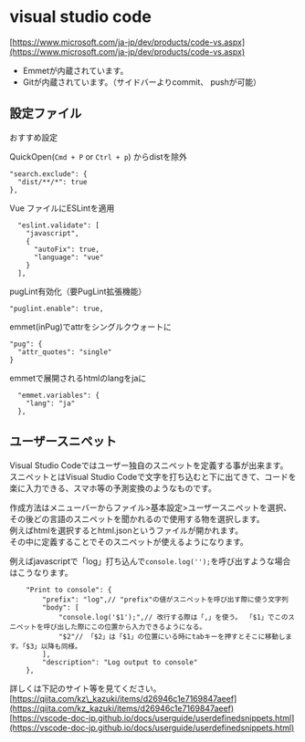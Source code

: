 # visual studio code

[https://www.microsoft.com/ja-jp/dev/products/code-vs.aspx](https://www.microsoft.com/ja-jp/dev/products/code-vs.aspx)

* Emmetが内蔵されています。
* Gitが内蔵されています。（サイドバーよりcommit、 pushが可能）

## 設定ファイル

おすすめ設定

QuickOpen\(`Cmd + P` or `Ctrl + p`\) からdistを除外

```text
"search.exclude": {
  "dist/**/*": true
},
```

Vue ファイルにESLintを適用

```text
  "eslint.validate": [
    "javascript",
    {
      "autoFix": true,
      "language": "vue"
    }
  ],
```

pugLint有効化（要PugLint拡張機能）

```text
"puglint.enable": true,
```

emmet\(inPug\)でattrをシングルクウォートに

```text
"pug": {
  "attr_quotes": "single"
}
```

emmetで展開されるhtmlのlangをjaに

```text
  "emmet.variables": {
    "lang": "ja"
  },
```

## ユーザースニペット

Visual Studio Codeではユーザー独自のスニペットを定義する事が出来ます。  
スニペットとはVisual Studio Codeで文字を打ち込むと下に出てきて、コードを楽に入力できる、スマホ等の予測変換のようなものです。

作成方法はメニューバーからファイル&gt;基本設定&gt;ユーザースニペットを選択、その後どの言語のスニペットを聞かれるので使用する物を選択します。  
例えばhtmlを選択するとhtml.jsonというファイルが開かれます。  
その中に定義することでそのスニペットが使えるようになります。

例えばjavascriptで「log」打ち込んで`console.log('');`を呼び出すような場合はこうなります。

```text
    "Print to console": {
        "prefix": "log",// "prefix"の値がスニペットを呼び出す際に使う文字列
        "body": [
            "console.log('$1');",// 改行する際は「,」を使う。 「$1」でこのスニペットを呼び出した際にこの位置から入力できるようになる。
            "$2"// 「$2」は「$1」の位置にいる時にtabキーを押すとそこに移動します。「$3」以降も同様。
        ],
        "description": "Log output to console"
    },
```

詳しくは下記のサイト等を見てください。  
[https://qiita.com/kz\_kazuki/items/d26946c1e7169847aeef](https://qiita.com/kz_kazuki/items/d26946c1e7169847aeef)  
[https://vscode-doc-jp.github.io/docs/userguide/userdefinedsnippets.html](https://vscode-doc-jp.github.io/docs/userguide/userdefinedsnippets.html)

